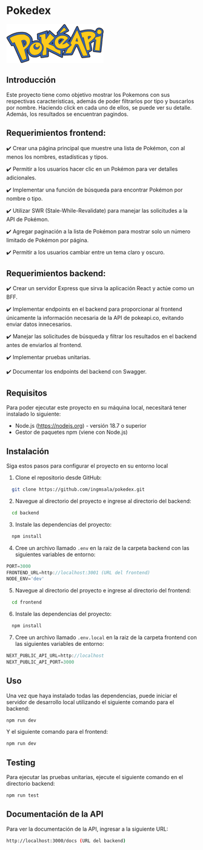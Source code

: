 # Pokedex

![Logo](https://raw.githubusercontent.com/PokeAPI/media/master/logo/pokeapi_256.png)


## Introducción

Este proyecto tiene como objetivo mostrar los Pokemons con sus respectivas características, además de poder filtrarlos por tipo y buscarlos por nombre. Haciendo click en cada uno de ellos, se puede ver su detalle. Además, los resultados se encuentran pagindos.

## Requerimientos frontend:

✔️ Crear una página principal que muestre una lista de Pokémon, con al menos los nombres, estadísticas y tipos.

✔️ Permitir a los usuarios hacer clic en un Pokémon para ver detalles adicionales.

✔️ Implementar una función de búsqueda para encontrar Pokémon por nombre o tipo.

✔️ Utilizar SWR (Stale-While-Revalidate) para manejar las solicitudes a la API de Pokémon.

✔️ Agregar paginación a la lista de Pokémon para mostrar solo un número limitado de Pokémon por página.

✔️ Permitir a los usuarios cambiar entre un tema claro y oscuro.


## Requerimientos backend:


✔️ Crear un servidor Express que sirva la aplicación React y actúe como un BFF.

✔️ Implementar endpoints en el backend para proporcionar al frontend únicamente la información necesaria de la API de pokeapi.co, evitando enviar datos innecesarios.

✔️ Manejar las solicitudes de búsqueda y filtrar los resultados en el backend antes de enviarlos al frontend.

✔️ Implementar pruebas unitarias.

✔️ Documentar los endpoints del backend con Swagger.


## Requisitos

Para poder ejecutar este proyecto en su máquina local, necesitará tener instalado lo siguiente:

- Node.js (https://nodejs.org) - versión 18.7 o superior
- Gestor de paquetes npm (viene con Node.js)

## Instalación

Siga estos pasos para configurar el proyecto en su entorno local

1. Clone el repositorio desde GitHub:
```bash
  git clone https://github.com/ingmsala/pokedex.git
```
2. Navegue al directorio del proyecto e ingrese al directorio del backend:
```bash
  cd backend
```
3. Instale las dependencias del proyecto:
```bash
  npm install
```
4. Cree un archivo llamado `.env` en la raiz de la carpeta backend con las siguientes variables de entorno:
```js
PORT=3000
FRONTEND_URL=http://localhost:3001 (URL del frontend) 
NODE_ENV='dev'
```
5. Navegue al directorio del proyecto e ingrese al directorio del frontend:
```bash
  cd frontend
```
6. Instale las dependencias del proyecto:
```bash
  npm install
```
7. Cree un archivo llamado `.env.local` en la raiz de la carpeta frontend con las siguientes variables de entorno:
```js
NEXT_PUBLIC_API_URL=http://localhost
NEXT_PUBLIC_API_PORT=3000
```

## Uso

Una vez que haya instalado todas las dependencias, puede iniciar el servidor de desarrollo local utilizando el siguiente comando para el backend:
```bash
npm run dev
```
Y el siguiente comando para el frontend:
```bash
npm run dev
```

## Testing

Para ejecutar las pruebas unitarias, ejecute el siguiente comando en el directorio backend:
```bash
npm run test
```

## Documentación de la API

Para ver la documentación de la API, ingresar a la siguiente URL:
```bash
http://localhost:3000/docs (URL del backend)
```
